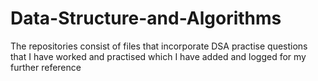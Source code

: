# Data-Structure-and-Algorithms
The repositories consist of files that incorporate DSA practise questions that I have worked and practised which I have added and logged for my further reference
